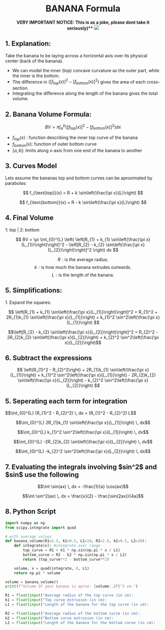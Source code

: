 <div align="center">
   <h1>BANANA Formula</h1>
   
   <b> VERY IMPORTANT NOTICE: This is as a joke, please dont take it seriously)** </b>
   <img src="https://github.com/user-attachments/assets/4bc3df09-cc20-4885-87d8-4001c7190040">
</div>

<div><h2>1. Explanation:</h2></div>

Take the banana to be laying across a horizontal axis over its physical center (back of the banana).  
* We can model the inner (top) concave curvature as the outer part, while the inner is the bottom.  
* The difference in $\left([f_{\text{top}}(x)]^2 - [f_{\text{bottom}}(x)]^2\right)$ gives the area of each cross-section.  
* Integrating the difference along the length of the banana gives the total volume.

<div><h2>2. Banana Volume Formula:</h2></div>

$$
BV = \pi \int_{a}^{b} \left( [f_{\text{top}}(x)]^2 - [f_{\text{bottom}}(x)]^2 \right) dx
$$

* $f_{top}(x)$ : function describing the inner top curve of the banana
* $f_{bottom}(x)$: function of outer bottom curve
* $[a, b]$: limits along x-axis from one end of the banana to another

<div><h2>3. Curves Model</h2></div>
Lets assume the bananas top and bottom curves can be aproximated by parabolas:

$$
f_{\text{top}}(x) = R + k \sin\left(\frac{\pi x}{L}\right)
$$

$$
f_{\text{bottom}}(x) = R - k \sin\left(\frac{\pi x}{L}\right)
$$


<div><h2>4. Final Volume</h2></div>
1: top | 2: bottom

$$
BV = \pi \int_{0}^{L} \left( \left[R_{1} + k_{1} \sin\left(\frac{\pi x}{L_{1}}\right)\right]^2 - \left[R_{2} - k_{2} \sin\left(\frac{\pi x}{L_{2}}\right)\right]^2 \right) dx
$$


$$R: \text{is the average radius.}$$
$$k: \text{is how much the banana extrudes outwards.}$$
$$L: \text{is the length of the banana.}$$


<div><h2>5. Simplifications:</h2></div>
1. Expand the squares:
   
$$
\left[R_{1} + k_{1} \sin\left(\frac{\pi x}{L_{1}}\right)\right]^2 = R_{1}^2 + 2R_{1}k_{1} \sin\left(\frac{\pi x}{L_{1}}\right) + k_{1}^2 \sin^2\left(\frac{\pi x}{L_{1}}\right)
$$

$$\left[R_{2} - k_{2} \sin\left(\frac{\pi x}{L_{2}}\right)\right]^2 = R_{2}^2 - 2R_{2}k_{2} \sin\left(\frac{\pi x}{L_{2}}\right) + k_{2}^2 \sin^2\left(\frac{\pi x}{L_{2}}\right)$$

<div><h2>6. Subtract the expressions</h2></div>

$$
\left(R_{1}^2 - R_{2}^2\right) + 2R_{1}k_{1} \sin\left(\frac{\pi x}{L_{1}}\right) + k_{1}^2 \sin^2\left(\frac{\pi x}{L_{1}}\right) - 2R_{2}k_{2} \sin\left(\frac{\pi x}{L_{2}}\right) - k_{2}^2 \sin^2\left(\frac{\pi x}{L_{2}}\right)
$$

<div><h2>5. Seperating each term for integration</h2></div>
$$\int_{0}^{L} (R_{1}^2 - R_{2}^2) \, dx = (R_{1}^2 - R_{2}^2) L$$

$$\int_{0}^{L} 2R_{1}k_{1} \sin\left(\frac{\pi x}{L_{1}}\right) \, dx$$

$$\int_{0}^{L} k_{1}^2 \sin^2\left(\frac{\pi x}{L_{1}}\right) \, dx$$

$$\int_{0}^{L} -2R_{2}k_{2} \sin\left(\frac{\pi x}{L_{2}}\right) \, dx$$

$$\int_{0}^{L} -k_{2}^2 \sin^2\left(\frac{\pi x}{L_{2}}\right) \, dx$$


<div><h2>7. Evaluating the integrals involving $sin^2$ and $sin$ use the following</h2></div>

$$\int \sin(ax) \, dx = -\frac{1}{a} \cos(ax)$$

$$\int \sin^2(ax) \, dx = \frac{x}{2} - \frac{\sin(2ax)}{4a}$$


<div><h2>8. Python Script</h2></div>

```py
import numpy as np
from scipy.integrate import quad

# with average values
def banana_volume(R1=2.5, k1=0.5, L1=19, R2=2.6, k2=0.5, L2=20):
    def integrate(x): #integrate over range
        top_curve = R1 + k1 * np.sin(np.pi * x / L1)
        bottom_curve = R2 - k2 * np.sin(np.pi * x / L2)
        return (top_curve**2 - bottom_curve**2)

    volume, x = quad(integrate, 0, L1)
    return np.pi * volume

volume = banana_volume()
print(f"Volume of your banana is aprox: {volume:.2f}^3 cm.")

R1 = float(input("Average radius of the top curve (in cm):              "))
k1 = float(input("Top curve extrusion (in cm):                          "))
L1 = float(input("Length of the banana for the top curve (in cm):       "))

R2 = float(input("Average radius of the bottom curve (in cm):           "))
k2 = float(input("Bottom curve extrusion (in cm):                       "))
L2 = float(input("Length of the banana for the bottom curve (in cm):    "))
```
